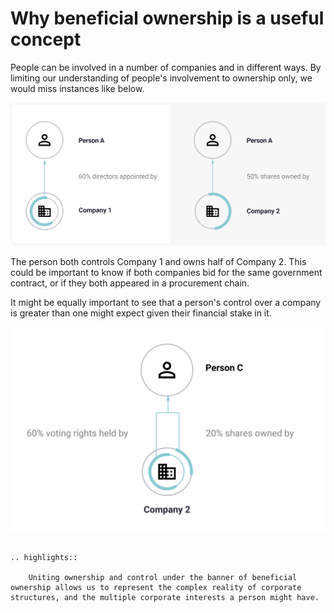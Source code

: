 # Why beneficial ownership is a useful concept

People can be involved in a number of companies and in different ways. By limiting our understanding of people's involvement to ownership only, we would miss instances like below.

![Person A controls 60% of Company 2. And Person A owns 50% of Company 3](_assets/Diag4-complexInvolve.svg)

The person both controls Company 1 and owns half of Company 2. This could be important to know if both companies bid for the same government contract, or if they both appeared in a procurement chain.

It might be equally important to see that a person's control over a company is greater than one might expect given their financial stake in it.

![Person C controls 60% of votes in Company 2 while owning only 20% of its stock.](_assets/Diag4b-splitContr2.svg)


```eval_rst 

.. highlights:: 

    Uniting ownership and control under the banner of beneficial ownership allows us to represent the complex reality of corporate structures, and the multiple corporate interests a person might have.

```

